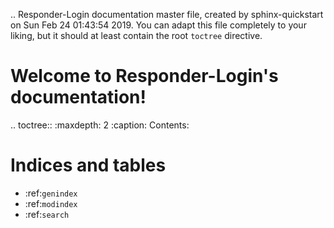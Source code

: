 .. Responder-Login documentation master file, created by
   sphinx-quickstart on Sun Feb 24 01:43:54 2019.
   You can adapt this file completely to your liking, but it should at least
   contain the root `toctree` directive.

Welcome to Responder-Login's documentation!
===========================================

.. toctree::
   :maxdepth: 2
   :caption: Contents:



Indices and tables
==================

* :ref:`genindex`
* :ref:`modindex`
* :ref:`search`
